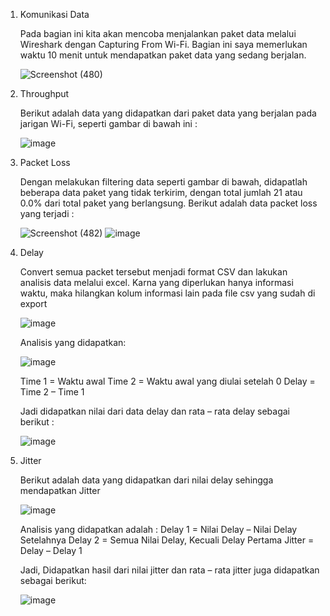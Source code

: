 1. Komunikasi Data

   Pada bagian ini kita akan mencoba menjalankan paket data melalui Wireshark dengan Capturing From Wi-Fi. Bagian ini saya memerlukan waktu 10 menit untuk mendapatkan paket data yang sedang berjalan. 

   ![Screenshot (480)](https://github.com/firehooman/Laprak-Jaringan-Komputer/assets/126407683/74b167d8-04b9-4226-bd3a-d76c0e3db8ae)

2. Throughput

   Berikut adalah data yang didapatkan dari paket data yang berjalan pada jarigan Wi-Fi, seperti gambar di bawah ini :

   ![image](https://github.com/firehooman/Laprak-Jaringan-Komputer/assets/126407683/43deb138-4ffd-43cb-a142-091818544929)

   
4. Packet Loss

   Dengan melakukan filtering data seperti gambar di bawah, didapatlah beberapa data paket yang tidak terkirim, dengan total jumlah 21 atau 0.0% dari total paket yang berlangsung. Berikut adalah data packet loss     yang terjadi :

   ![Screenshot (482)](https://github.com/firehooman/Laprak-Jaringan-Komputer/assets/126407683/3b12a759-af9f-47ea-aafc-0c70bcc17524)
   ![image](https://github.com/firehooman/Laprak-Jaringan-Komputer/assets/126407683/f56c9bd0-ab1a-412c-8bb5-75e33e6e2150)


   
6. Delay

   Convert semua packet tersebut menjadi format CSV dan lakukan analisis data melalui excel. Karna yang diperlukan hanya informasi waktu, maka hilangkan kolum informasi lain pada file csv yang sudah di export

   ![image](https://github.com/firehooman/Laprak-Jaringan-Komputer/assets/126407683/0079ed63-b070-4b89-b0aa-c9ae3a81f276)

   Analisis yang didapatkan:

   ![image](https://github.com/firehooman/Laprak-Jaringan-Komputer/assets/126407683/92d29ffb-284c-4bf6-aa45-c7b9de9974d4)

   Time 1 = Waktu awal
   Time 2 = Waktu awal yang diulai setelah 0
   Delay = Time 2 – Time 1
   
   Jadi didapatkan nilai dari data delay dan rata – rata delay sebagai berikut :

   ![image](https://github.com/firehooman/Laprak-Jaringan-Komputer/assets/126407683/5030efa8-2a91-41f6-923d-de49a7a68ca4)

   
8. Jitter

   Berikut adalah data yang didapatkan dari nilai delay sehingga mendapatkan Jitter
   
   ![image](https://github.com/firehooman/Laprak-Jaringan-Komputer/assets/126407683/48d5fda8-5d1c-459c-82ce-17f99a8bebf0)

   Analisis yang didapatkan adalah :
   Delay 1 = Nilai Delay – Nilai Delay Setelahnya 
   Delay 2 = Semua Nilai Delay, Kecuali Delay Pertama
   Jitter = Delay – Delay 1

   Jadi, Didapatkan hasil dari nilai jitter dan rata – rata jitter juga didapatkan sebagai berikut:

   ![image](https://github.com/firehooman/Laprak-Jaringan-Komputer/assets/126407683/29450481-4aab-4428-847a-a2235e6e0ca2)


